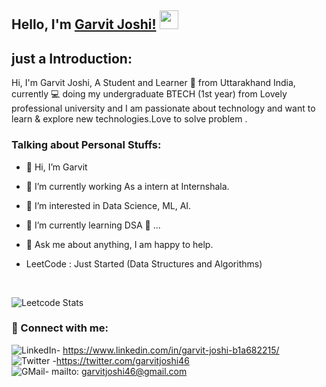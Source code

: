 
## Hello, I'm [Garvit Joshi!](https://github.com/Garvitjoshi1) <img src="https://raw.githubusercontent.com/MartinHeinz/MartinHeinz/master/wave.gif" width="30px"> 

## just a Introduction:
Hi, I'm Garvit Joshi, A Student and Learner 🚀 from Uttarakhand India, currently 💻 doing my undergraduate BTECH (1st year) from Lovely professional university and I am passionate about technology and want to learn & explore new technologies.Love to solve problem . 

### Talking about Personal Stuffs:

- 👋 Hi, I’m Garvit
- 👀 I’m currently working As a intern at Internshala.
- 👀 I’m interested in Data Science, ML, AI.
- 🌱 I’m currently learning DSA 🤟 ...
- 💬 Ask me about anything, I am happy to help.

- LeetCode : Just Started (Data Structures and Algorithms)
 <br>

 ![Leetcode Stats](https://leetcode.card.workers.dev/Garvit46?theme=default&font=baloo&extension=null)
 <br>
 ### 🤝 Connect with me:
 ![LinkedIn](https://img.shields.io/badge/LinkedIn-0077B5?style=for-the-badge&logo=linkedin&logoColor=white)- https://www.linkedin.com/in/garvit-joshi-b1a682215/
 <br>
![Twitter](https://img.shields.io/badge/Twitter-1DA1F2?style=for-the-badge&logo=twitter&logoColor=white) -https://twitter.com/garvitjoshi46
 <br>
 ![GMail](https://img.shields.io/badge/Gmail-D14836?style=for-the-badge&logo=gmail&logoColor=white)- mailto: garvitjoshi46@gmail.com
 
